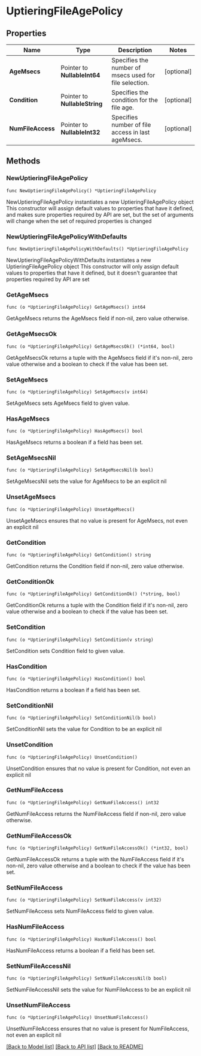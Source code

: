 # UptieringFileAgePolicy

## Properties

Name | Type | Description | Notes
------------ | ------------- | ------------- | -------------
**AgeMsecs** | Pointer to **NullableInt64** | Specifies the number of msecs used for file selection. | [optional] 
**Condition** | Pointer to **NullableString** | Specifies the condition for the file age. | [optional] 
**NumFileAccess** | Pointer to **NullableInt32** | Specifies number of file access in last ageMsecs. | [optional] 

## Methods

### NewUptieringFileAgePolicy

`func NewUptieringFileAgePolicy() *UptieringFileAgePolicy`

NewUptieringFileAgePolicy instantiates a new UptieringFileAgePolicy object
This constructor will assign default values to properties that have it defined,
and makes sure properties required by API are set, but the set of arguments
will change when the set of required properties is changed

### NewUptieringFileAgePolicyWithDefaults

`func NewUptieringFileAgePolicyWithDefaults() *UptieringFileAgePolicy`

NewUptieringFileAgePolicyWithDefaults instantiates a new UptieringFileAgePolicy object
This constructor will only assign default values to properties that have it defined,
but it doesn't guarantee that properties required by API are set

### GetAgeMsecs

`func (o *UptieringFileAgePolicy) GetAgeMsecs() int64`

GetAgeMsecs returns the AgeMsecs field if non-nil, zero value otherwise.

### GetAgeMsecsOk

`func (o *UptieringFileAgePolicy) GetAgeMsecsOk() (*int64, bool)`

GetAgeMsecsOk returns a tuple with the AgeMsecs field if it's non-nil, zero value otherwise
and a boolean to check if the value has been set.

### SetAgeMsecs

`func (o *UptieringFileAgePolicy) SetAgeMsecs(v int64)`

SetAgeMsecs sets AgeMsecs field to given value.

### HasAgeMsecs

`func (o *UptieringFileAgePolicy) HasAgeMsecs() bool`

HasAgeMsecs returns a boolean if a field has been set.

### SetAgeMsecsNil

`func (o *UptieringFileAgePolicy) SetAgeMsecsNil(b bool)`

 SetAgeMsecsNil sets the value for AgeMsecs to be an explicit nil

### UnsetAgeMsecs
`func (o *UptieringFileAgePolicy) UnsetAgeMsecs()`

UnsetAgeMsecs ensures that no value is present for AgeMsecs, not even an explicit nil
### GetCondition

`func (o *UptieringFileAgePolicy) GetCondition() string`

GetCondition returns the Condition field if non-nil, zero value otherwise.

### GetConditionOk

`func (o *UptieringFileAgePolicy) GetConditionOk() (*string, bool)`

GetConditionOk returns a tuple with the Condition field if it's non-nil, zero value otherwise
and a boolean to check if the value has been set.

### SetCondition

`func (o *UptieringFileAgePolicy) SetCondition(v string)`

SetCondition sets Condition field to given value.

### HasCondition

`func (o *UptieringFileAgePolicy) HasCondition() bool`

HasCondition returns a boolean if a field has been set.

### SetConditionNil

`func (o *UptieringFileAgePolicy) SetConditionNil(b bool)`

 SetConditionNil sets the value for Condition to be an explicit nil

### UnsetCondition
`func (o *UptieringFileAgePolicy) UnsetCondition()`

UnsetCondition ensures that no value is present for Condition, not even an explicit nil
### GetNumFileAccess

`func (o *UptieringFileAgePolicy) GetNumFileAccess() int32`

GetNumFileAccess returns the NumFileAccess field if non-nil, zero value otherwise.

### GetNumFileAccessOk

`func (o *UptieringFileAgePolicy) GetNumFileAccessOk() (*int32, bool)`

GetNumFileAccessOk returns a tuple with the NumFileAccess field if it's non-nil, zero value otherwise
and a boolean to check if the value has been set.

### SetNumFileAccess

`func (o *UptieringFileAgePolicy) SetNumFileAccess(v int32)`

SetNumFileAccess sets NumFileAccess field to given value.

### HasNumFileAccess

`func (o *UptieringFileAgePolicy) HasNumFileAccess() bool`

HasNumFileAccess returns a boolean if a field has been set.

### SetNumFileAccessNil

`func (o *UptieringFileAgePolicy) SetNumFileAccessNil(b bool)`

 SetNumFileAccessNil sets the value for NumFileAccess to be an explicit nil

### UnsetNumFileAccess
`func (o *UptieringFileAgePolicy) UnsetNumFileAccess()`

UnsetNumFileAccess ensures that no value is present for NumFileAccess, not even an explicit nil

[[Back to Model list]](../README.md#documentation-for-models) [[Back to API list]](../README.md#documentation-for-api-endpoints) [[Back to README]](../README.md)



